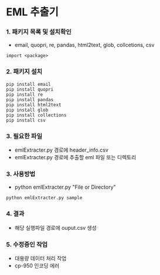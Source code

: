 # EML 추출기

### 1. 패키지 목록 및 설치확인
- email, quopri, re, pandas, html2text, glob, collcetions, csv
```
import <package>
```

### 2. 패키지 설치
```
pip install email
pip install quopri
pip install re
pip install pandas
pip install html2text
pip install glob
pip install collections
pip install csv
```

### 3. 필요한 파일 
- emlExtracter.py 경로에 header_info.csv
- emlExtracter.py 경로에 추출할 eml 파일 또는 디렉토리

### 3. 사용방법
- python emlExtracter.py "File or Directory"
```
python emlExtracter.py sample
```

### 4. 결과
- 해당 실행파일 경로에 ouput.csv 생성

### 5. 수정중인 작업
- 대용량 데이터 처리 작업
- cp-950 인코딩 에러
